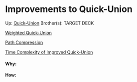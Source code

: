 # Improvements to Quick-Union

Up: [Quick-Union](quick-union)
Brother(s):
TARGET DECK

[Weighted Quick-Union](weighted_quick-union)

[Path Compression](path_compression)

[Time Complexity of Improved Quick-Union](time_complexity_of_improved_quick-union)
































#### Why:
#### How:









